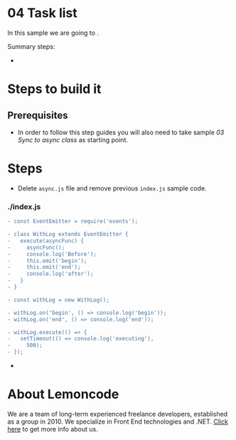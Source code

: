 # 04 Task list

In this sample we are going to .

Summary steps:

-

# Steps to build it

## Prerequisites

- In order to follow this step guides you will also need to take sample _03 Sync to async class_ as starting point.

# Steps

- Delete `async.js` file and remove previous `index.js` sample code.

### ./index.js

```diff
- const EventEmitter = require('events');

- class WithLog extends EventEmitter {
-   execute(asyncFunc) {
-     asyncFunc();
-     console.log('Before');
-     this.emit('begin');
-     this.emit('end');
-     console.log('after');
-   }
- }

- const withLog = new WithLog();

- withLog.on('begin', () => console.log('begin'));
- withLog.on('end', () => console.log('end'));

- withLog.execute(() => {
-   setTimeout(() => console.log('executing'),
-     500);
- });

```

-

# About Lemoncode

We are a team of long-term experienced freelance developers, established as a group in 2010.
We specialize in Front End technologies and .NET. [Click here](http://lemoncode.net/services/en/#en-home) to get more info about us.
